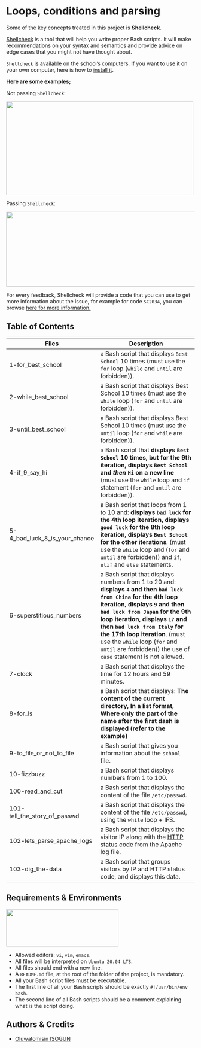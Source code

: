 # Loops, conditions and parsing
Some of the key concepts treated in this project is **Shellcheck**.

[Shellcheck](https://alx-intranet.hbtn.io/rltoken/joK6l_yEZ9N7T0GQ1RDjLA) is a tool that will help you write proper Bash scripts. It will make recommendations on your syntax and semantics and provide advice on edge cases that you might not have thought about.

`Shellcheck` is available on the school’s computers. If you want to use it on your own computer, here is how to [install it](https://alx-intranet.hbtn.io/rltoken/jbz0_-i3TV3WpKgxhyrtpA).

**Here are some examples;**

Not passing `Shellcheck`:

<img src="https://s3.amazonaws.com/intranet-projects-files/holbertonschool-sysadmin_devops/251/Vxotqyj.png" width="500" height="250" />

Passing `Shellcheck`:

<img src="https://s3.amazonaws.com/intranet-projects-files/holbertonschool-sysadmin_devops/251/ubHWxDU.png" width="700" height="200" />

For every feedback, Shellcheck will provide a code that you can use to get more information about the issue, for example for code `SC2034`, you can browse [here for more information.](https://alx-intranet.hbtn.io/rltoken/dxp49_rfO4_9Yjtcg59exg)
 
## Table of Contents
| **Files** | **Description** |
| --- | --- |
| 1-for_best_school | a Bash script that displays `Best School` 10 times (must use the `for` loop (`while` and `until` are forbidden)). |
| 2-while_best_school | a Bash script that displays Best School 10 times (must use the `while` loop (`for` and `until` are forbidden)). |
| 3-until_best_school | a Bash script that displays Best School 10 times (must use the `until` loop (`for` and `while` are forbidden)). |
| 4-if_9_say_hi | a Bash script that **displays `Best School` 10 times, but for the 9th iteration, displays `Best School` and *then* `Hi` on a new line** (must use the `while` loop and `if` statement (`for` and `until` are forbidden)). |
| 5-4_bad_luck_8_is_your_chance | a Bash script that loops from 1 to 10 and: **displays `bad luck` for the 4th loop iteration, displays `good luck` for the 8th loop iteration, displays `Best School` for the other iterations**. (must use the `while` loop and (`for` and `until` are forbidden)) and `if`, `elif` and `else` statements. |
| 6-superstitious_numbers | a Bash script that displays numbers from 1 to 20 and: **displays `4` and then `bad luck from China` for the 4th loop iteration, displays `9` and then `bad luck from Japan` for the 9th loop iteration, displays `17` and then `bad luck from Italy` for the 17th loop iteration**. (must use the `while` loop (`for` and `until` are forbidden)) the use of `case` statement is not allowed. |
| 7-clock | a Bash script that displays the time for 12 hours and 59 minutes. |
| 8-for_ls | a Bash script that displays: **The content of the current directory, In a list format, Where only the part of the name after the first dash is displayed (refer to the example)** |
| 9-to_file_or_not_to_file | a Bash script that gives you information about the `school` file. |
| 10-fizzbuzz | a Bash script that displays numbers from 1 to 100. |
| 100-read_and_cut | a Bash script that displays the content of the file `/etc/passwd`. |
| 101-tell_the_story_of_passwd | a Bash script that displays the content of the file `/etc/passwd`, using the `while` loop + IFS. |
| 102-lets_parse_apache_logs | a Bash script that displays the visitor IP along with the [HTTP status code](https://alx-intranet.hbtn.io/rltoken/7de-UBmf8xgwH1iSwzX1MA) from the Apache log file. |
| 103-dig_the-data | a Bash script that groups visitors by IP and HTTP status code, and displays this data. |


## Requirements & Environments
<img src="https://alx-apply.hbtn.io/brand_alx/share_image_2019.jpg" width="300" height="100" />

- Allowed editors: `vi`, `vim`, `emacs`.
- All files will be interpreted on `Ubuntu 20.04 LTS`.
- All files should end with a new line.
- A `README.md` file, at the root of the folder of the project, is mandatory.
- All your Bash script files must be executable.
- The first line of all your Bash scripts should be exactly `#!/usr/bin/env bash`.
- The second line of all Bash scripts should be a comment explaining what is the script doing.

## Authors & Credits
- [Oluwatomisin ISOGUN](https://github.com/TosinISOGUN)
